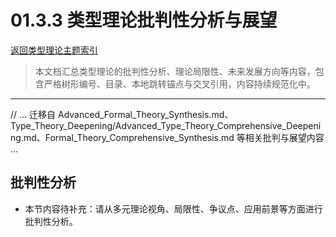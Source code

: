 # 01.3.3 类型理论批判性分析与展望

[返回类型理论主题索引](README.md)

> 本文档汇总类型理论的批判性分析、理论局限性、未来发展方向等内容，包含严格树形编号、目录、本地跳转锚点与交叉引用，内容持续规范化中。

---

// ... 迁移自 Advanced_Formal_Theory_Synthesis.md、Type_Theory_Deepening/Advanced_Type_Theory_Comprehensive_Deepening.md、Formal_Theory_Comprehensive_Synthesis.md 等相关批判与展望内容 ...


## 批判性分析

- 本节内容待补充：请从多元理论视角、局限性、争议点、应用前景等方面进行批判性分析。
